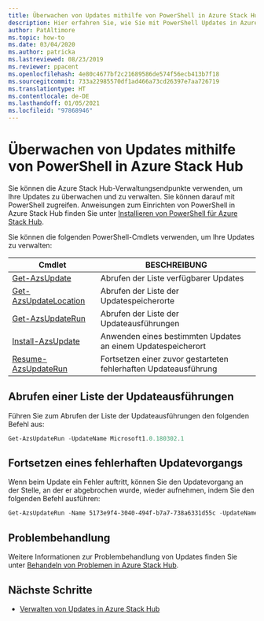 ```yaml
---
title: Überwachen von Updates mithilfe von PowerShell in Azure Stack Hub
description: Hier erfahren Sie, wie Sie mit PowerShell Updates in Azure Stack Hub überwachen.
author: PatAltimore
ms.topic: how-to
ms.date: 03/04/2020
ms.author: patricka
ms.lastreviewed: 08/23/2019
ms.reviewer: ppacent
ms.openlocfilehash: 4e80c4677bf2c21689586de574f56ecb413b7f18
ms.sourcegitcommit: 733a22985570df1ad466a73cd26397e7aa726719
ms.translationtype: HT
ms.contentlocale: de-DE
ms.lasthandoff: 01/05/2021
ms.locfileid: "97868946"
---
```

# <a name="monitor-updates-with-powershell-in-azure-stack-hub"></a>Überwachen von Updates mithilfe von PowerShell in Azure Stack Hub

Sie können die Azure Stack Hub-Verwaltungsendpunkte verwenden, um Ihre Updates zu überwachen und zu verwalten. Sie können darauf mit PowerShell zugreifen. Anweisungen zum Einrichten von PowerShell in Azure Stack Hub finden Sie unter [Installieren von PowerShell für Azure Stack Hub](powershell-install-az-module.md).

Sie können die folgenden PowerShell-Cmdlets verwenden, um Ihre Updates zu verwalten:

| Cmdlet | BESCHREIBUNG |
|------------------------------------------------------|-------------|
| [Get-AzsUpdate](/powershell/module/azs.update.admin/get-azsupdate?view=azurestackps-1.8.0) | Abrufen der Liste verfügbarer Updates |
| [Get-AzsUpdateLocation](/powershell/module/azs.update.admin/get-azsupdatelocation?view=azurestackps-1.8.0)| Abrufen der Liste der Updatespeicherorte |
| [Get-AzsUpdateRun](/powershell/module/azs.update.admin/get-azsupdaterun?view=azurestackps-1.8.0) | Abrufen der Liste der Updateausführungen  |
| [Install-AzsUpdate](/powershell/module/azs.update.admin/install-azsupdate?view=azurestackps-1.8.0) | Anwenden eines bestimmten Updates an einem Updatespeicherort |
| [Resume-AzsUpdateRun](/powershell/module/azs.update.admin/resume-azsupdaterun?view=azurestackps-1.8.0) | Fortsetzen einer zuvor gestarteten fehlerhaften Updateausführung |

## <a name="get-a-list-of-update-runs"></a>Abrufen einer Liste der Updateausführungen

Führen Sie zum Abrufen der Liste der Updateausführungen den folgenden Befehl aus:

```powershell
Get-AzsUpdateRun -UpdateName Microsoft1.0.180302.1
```

## <a name="resume-a-failed-update-operation"></a>Fortsetzen eines fehlerhaften Updatevorgangs

Wenn beim Update ein Fehler auftritt, können Sie den Updatevorgang an der Stelle, an der er abgebrochen wurde, wieder aufnehmen, indem Sie den folgenden Befehl ausführen:

```powershell
Get-AzsUpdateRun -Name 5173e9f4-3040-494f-b7a7-738a6331d55c -UpdateName Microsoft1.0.180305.1 | Resume-AzsUpdateRun
```

## <a name="troubleshoot"></a>Problembehandlung

Weitere Informationen zur Problembehandlung von Updates finden Sie unter [Behandeln von Problemen in Azure Stack Hub](azure-stack-troubleshooting.md).

## <a name="next-steps"></a>Nächste Schritte

- [Verwalten von Updates in Azure Stack Hub](./azure-stack-updates.md)
